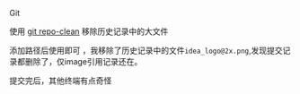 Git

使用 [git repo-clean](https://gitee.com/oschina/git-repo-clean) 移除历史记录中的大文件

添加路径后使用即可 ，我移除了历史记录中的文件`idea_logo@2x.png`,发现提交记录都删除了，仅image引用记录还在。

提交完后，其他终端有点奇怪